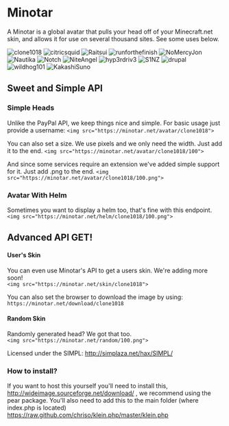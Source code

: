 # Minotar

A Minotar is a global avatar that pulls your head off of your Minecraft.net skin, and allows it for use on several thousand sites. See some uses below.

![clone1018](//minotar.net/avatar/clone1018/64)
![citricsquid](//minotar.net/avatar/citricsquid/64)
![Raitsui](//minotar.net/avatar/Raitsui/64)
![runforthefinish](//minotar.net/avatar/runforthefinish/64)
![NoMercyJon](//minotar.net/avatar/NoMercyJon/64)
![Nautika](//minotar.net/avatar/Nautika/64)
![Notch](//minotar.net/avatar/Notch/64)
![NiteAngel](//minotar.net/helm/NiteAngel/64)
![hyp3rdriv3](//minotar.net/helm/hyp3rdriv3/64)
![S1NZ](//minotar.net/helm/S1NZ/64)
![drupal](//minotar.net/helm/drupal/64)
![wildhog101](//minotar.net/helm/wildhog101/64)
![KakashiSuno](//minotar.net/helm/KakashiSuno/64)

## Sweet and Simple API

### Simple Heads
Unlike the PayPal API, we keep things nice and simple. For basic usage just provide a username:
`<img src="https://minotar.net/avatar/clone1018">`

You can also set a size. We use pixels and we only need the width. Just add it to the end. 
`<img src="https://minotar.net/avatar/clone1018/100">`

And since some services require an extension we've added simple support for it. Just add .png to the end. 
`<img src="https://minotar.net/avatar/clone1018/100.png">`

### Avatar With Helm
Sometimes you want to display a helm too, that's fine with this endpoint.    
`<img src="https://minotar.net/helm/clone1018/100.png">`


## Advanced API GET!

#### User's Skin
You can even use Minotar's API to get a users skin. We're adding more soon!  
`<img src="https://minotar.net/skin/clone1018">`

You can also set the browser to download the image by using:  
`https://minotar.net/download/clone1018`

#### Random Skin
Randomly generated head? We got that too.  
`<img src="https://minotar.net/random/100.png">`


Licensed under the SIMPL: http://simplaza.net/hax/SIMPL/

### How to install?
If you want to host this yourself you'll need to install this, http://wideimage.sourceforge.net/download/ , we recommend using the pear package. You'll also need to add this to the main folder (where index.php is located) https://raw.github.com/chriso/klein.php/master/klein.php